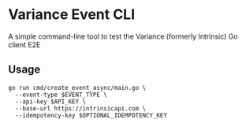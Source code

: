 # Variance Event CLI

A simple command-line tool to test the Variance (formerly Intrinsic) Go client E2E

## Usage

```
go run cmd/create_event_async/main.go \
  --event-type $EVENT_TYPE \
  --api-key $API_KEY \
  --base-url https://intrinsicapi.com \
  --idempotency-key $OPTIONAL_IDEMPOTENCY_KEY
```